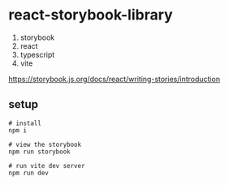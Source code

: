 # react-storybook-library

1. storybook
2. react
3. typescript
4. vite

https://storybook.js.org/docs/react/writing-stories/introduction

## setup

```
# install
npm i

# view the storybook
npm run storybook

# run vite dev server
npm run dev
```
